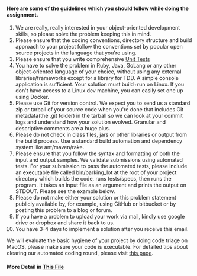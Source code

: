 #### Here are some of the guidelines which you should follow while doing the assignment.  

1. We are really, really interested in your object-oriented development skills, so please solve the problem keeping this in mind.
2. Please ensure that the coding conventions, directory structure and build approach to your project follow the conventions set by popular open source projects in the language that you're using.
3. Please ensure that you write comprehensive [Unit Tests](https://martinfowler.com/bliki/UnitTest.html)
4. You have to solve the problem in Ruby, Java, GoLang or any other object-oriented language of your choice, without using any external libraries/frameworks except for a library for TDD. A simple console application is sufficient. Your solution must build+run on Linux. If you don't have access to a Linux dev machine, you can easily set one up using Docker.
5. Please use Git for version control. We expect you to send us a standard zip or tarball of your source code when you're done that includes Git metadata(the .git folder) in the tarball so we can look at your commit logs and understand how your solution evolved. Granular and descriptive comments are a huge plus.
6. Please do not check in class files, jars or other libraries or output from the build process. Use a standard build automation and dependency system like ant/maven/rake.
7. Please ensure that you follow the syntax and formatting of both the input and output samples. We validate submissions using automated tests. For your submission to pass the automated tests, please include an executable file called bin/parking_lot at the root of your project directory which builds the code, runs tests/specs, then runs the program. It takes an input file as an argument and prints the output on STDOUT. Please see the example below.
8. Please do not make either your solution or this problem statement publicly available by, for example, using GitHub or bitbucket or by posting this problem to a blog or forum.
9. If you have a problem to upload your work via mail, kindly use google drive or dropbox and share it back to us.
10. You have 3-4 days to implement a solution after you receive this email.


We will evaluate the basic hygiene of your project by doing code triage on MacOS, please make sure your code is executable. 
For detailed tips about clearing our automated coding round, please visit [this page](https://blog.gojekengineering.com/tips-and-tricks-on-how-to-clear-our-automated-coding-round-4d3e2eb3df7b).

#### More Detail in [This File](ParkingLot-1.4.2.pdf)
